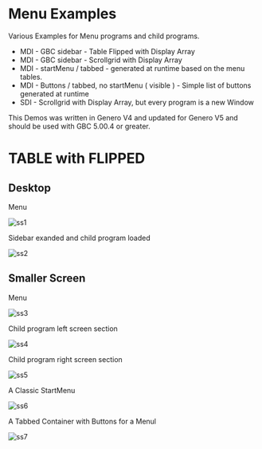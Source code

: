# Menu Examples

Various Examples for Menu programs and child programs.

* MDI - GBC sidebar - Table Flipped with Display Array
* MDI - GBC sidebar - Scrollgrid with Display Array
* MDI - startMenu / tabbed - generated at runtime based on the menu tables.
* MDI - Buttons / tabbed, no startMenu ( visible ) - Simple list of buttons generated at runtime
* SDI - Scrollgrid with Display Array, but every program is a new Window

This Demos was written in Genero V4 and updated for Genero V5 and should be used with GBC 5.00.4 or greater.

# TABLE with FLIPPED

## Desktop

Menu

![ss1](https://github.com/neilm-fourjs/MenuExamples/raw/main/pics/Menu_TableFlipped.png "SS1")

Sidebar exanded and child program loaded

![ss2](https://github.com/neilm-fourjs/MenuExamples/raw/main/pics/SideBarExanded_withChild.png "SS2")

## Smaller Screen

Menu

![ss3](https://github.com/neilm-fourjs/MenuExamples/raw/main/pics/Menu_SmallWidth.png "SS3")

Child program left screen section

![ss4](https://github.com/neilm-fourjs/MenuExamples/raw/main/pics/Child_Small_1.png "SS4")

Child program right screen section

![ss5](https://github.com/neilm-fourjs/MenuExamples/raw/main/pics/Child_Small_2.png "SS5")

A Classic StartMenu

![ss6](https://github.com/neilm-fourjs/MenuExamples/raw/main/pics/StartMenu_withChild.png "SS6")

A Tabbed Container with Buttons for a Menul

![ss7](https://github.com/neilm-fourjs/MenuExamples/raw/main/pics/Tabbed_ButtonMenu.png "SS7")

